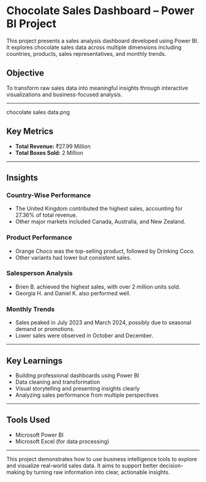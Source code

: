 # Chocolate Sales Dashboard – Power BI Project

This project presents a sales analysis dashboard developed using Power BI. It explores chocolate sales data across multiple dimensions including countries, products, sales representatives, and monthly trends.

## Objective

To transform raw sales data into meaningful insights through interactive visualizations and business-focused analysis.

---
chocolate sales data.png

## Key Metrics

- **Total Revenue:** ₹27.99 Million  
- **Total Boxes Sold:** 2 Million  

---

## Insights

### Country-Wise Performance

- The United Kingdom contributed the highest sales, accounting for 27.36% of total revenue.  
- Other major markets included Canada, Australia, and New Zealand.

### Product Performance

- Orange Choco was the top-selling product, followed by Drinking Coco.  
- Other variants had lower but consistent sales.

### Salesperson Analysis

- Brien B. achieved the highest sales, with over 2 million units sold.  
- Georgia H. and Daniel K. also performed well.

### Monthly Trends

- Sales peaked in July 2023 and March 2024, possibly due to seasonal demand or promotions.  
- Lower sales were observed in October and December.

---

## Key Learnings

- Building professional dashboards using Power BI  
- Data cleaning and transformation  
- Visual storytelling and presenting insights clearly  
- Analyzing sales performance from multiple perspectives

---

## Tools Used

- Microsoft Power BI  
- Microsoft Excel (for data processing)

---

This project demonstrates how to use business intelligence tools to explore and visualize real-world sales data. It aims to support better decision-making by turning raw information into clear, actionable insights.
